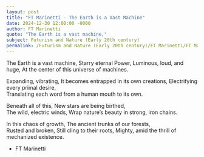 ```yaml
---
layout: post
title: "FT Marinetti - The Earth is a Vast Machine"
date: 2024-12-30 12:00:00 -0000
author: FT Marinetti
quote: "The Earth is a vast machine,"
subject: Futurism and Nature (Early 20th century)
permalink: /Futurism and Nature (Early 20th century)/FT Marinetti/FT Marinetti - The Earth is a Vast Machine
---
```


The Earth is a vast machine,
Starry eternal Power,
Luminous, loud, and huge,
At the center of this universe of machines.

Expanding, vibrating,
It becomes entrapped in its own creations,
Electrifying every primal desire,  
Translating each word from a human mouth to its own.  

Beneath all of this, 
New stars are being birthed,  
The wild, electric winds,
Wrap nature’s beauty in strong, iron chains.

In this chaos of growth,
The ancient trunks of our forests,  
Rusted and broken,
Still cling to their roots, 
Mighty, amid the thrill of mechanized existence.

- FT Marinetti
